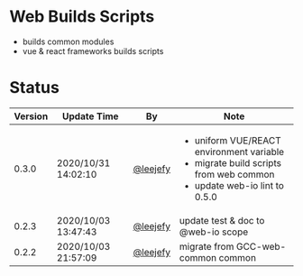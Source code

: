 # Web Builds Scripts
- builds common modules
- vue & react frameworks builds scripts

# Status

| Version | Update Time | By | Note |
| ---- | ----- | ---- | ---- |
| 0.3.0 | 2020/10/31 14:02:10 | [@leejefy](https://gitee.com/leejefy) | <ul><li>uniform VUE/REACT environment variable</li><li>migrate build scripts from web common</li><li>update web-io lint to 0.5.0</li></ul> |
| 0.2.3 | 2020/10/03 13:47:43 | [@leejefy](https://gitee.com/leejefy) | update test & doc to @web-io scope |
| 0.2.2 | 2020/10/03 21:57:09 | [@leejefy](https://gitee.com/leejefy) | migrate from GCC-web-common common |